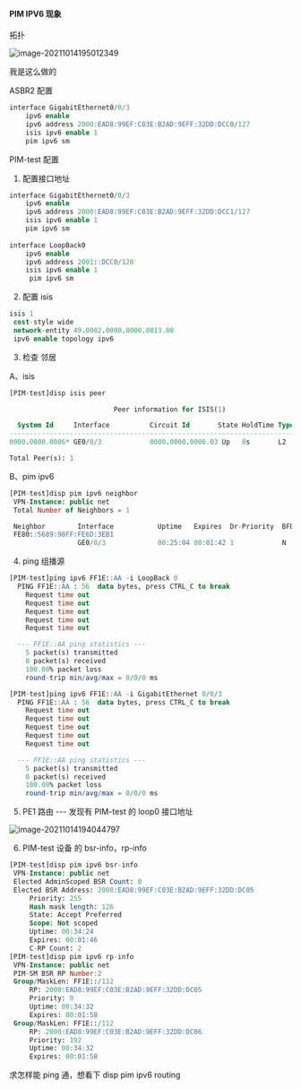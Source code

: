 #### PIM IPV6 现象

拓扑

![image-20211014195012349](https://i.loli.net/2021/10/14/kBT4hzdW7m2enoa.png)

我是这么做的

ASBR2 配置

```sql
interface GigabitEthernet0/0/3
	ipv6 enable
	ipv6 address 2000:EAD8:99EF:C03E:B2AD:9EFF:32DD:DCC0/127
	isis ipv6 enable 1
	pim ipv6 sm
```

PIM-test 配置

1. 配置接口地址

```sql
interface GigabitEthernet0/0/3
	ipv6 enable
	ipv6 address 2000:EAD8:99EF:C03E:B2AD:9EFF:32DD:DCC1/127
	isis ipv6 enable 1
	pim ipv6 sm
	
interface LoopBack0
 	ipv6 enable
 	ipv6 address 2001::DCC0/128
 	isis ipv6 enable 1
	 pim ipv6 sm
```

2. 配置 isis

```sql
isis 1
 cost-style wide
 network-entity 49.0002.0000.0000.0013.00
 ipv6 enable topology ipv6
```

3. 检查 邻居

A、isis

```sql
[PIM-test]disp isis peer 

                          Peer information for ISIS(1)

  System Id     Interface          Circuit Id       State HoldTime Type     PRI
-------------------------------------------------------------------------------
0000.0000.0006* GE0/0/3            0000.0000.0006.03 Up   8s       L2       64 

Total Peer(s): 1
```

B、pim ipv6 

```sql
[PIM-test]disp pim ipv6 neighbor 
 VPN-Instance: public net
 Total Number of Neighbors = 1

 Neighbor        Interface           Uptime   Expires  Dr-Priority  BFD-Session
 FE80::5689:98FF:FE6D:3EB1
                 GE0/0/3             00:25:04 00:01:42 1            N  
```

4. ping 组播源

```sql
[PIM-test]ping ipv6 FF1E::AA -i LoopBack 0
  PING FF1E::AA : 56  data bytes, press CTRL_C to break
    Request time out
    Request time out
    Request time out
    Request time out
    Request time out

  --- FF1E::AA ping statistics ---
    5 packet(s) transmitted
    0 packet(s) received
    100.00% packet loss
    round-trip min/avg/max = 0/0/0 ms

[PIM-test]ping ipv6 FF1E::AA -i GigabitEthernet 0/0/3
  PING FF1E::AA : 56  data bytes, press CTRL_C to break
    Request time out
    Request time out
    Request time out
    Request time out
    Request time out

  --- FF1E::AA ping statistics ---
    5 packet(s) transmitted
    0 packet(s) received
    100.00% packet loss
    round-trip min/avg/max = 0/0/0 ms
```



5. PE1 路由 --- 发现有 PIM-test 的 loop0 接口地址

![image-20211014194044797](https://i.loli.net/2021/10/14/AOkmVgIy73zlbHN.png)

6. PIM-test 设备 的 bsr-info，rp-info

```sql
[PIM-test]disp pim ipv6 bsr-info 
 VPN-Instance: public net
 Elected AdminScoped BSR Count: 0
 Elected BSR Address: 2000:EAD8:99EF:C03E:B2AD:9EFF:32DD:DC05
     Priority: 255
     Hash mask length: 126
     State: Accept Preferred
     Scope: Not scoped
     Uptime: 00:34:24
     Expires: 00:01:46
     C-RP Count: 2
[PIM-test]disp pim ipv6 rp-info 
 VPN-Instance: public net
 PIM-SM BSR RP Number:2
 Group/MaskLen: FF1E::/112
     RP: 2000:EAD8:99EF:C03E:B2AD:9EFF:32DD:DC05
     Priority: 0
     Uptime: 00:34:32
     Expires: 00:01:58
 Group/MaskLen: FF1E::/112
     RP: 2000:EAD8:99EF:C03E:B2AD:9EFF:32DD:DC06
     Priority: 192
     Uptime: 00:34:32
     Expires: 00:01:58
```

求怎样能 ping 通，想看下 disp pim ipv6 routing

